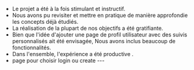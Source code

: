 - Le projet a été à la fois stimulant et instructif.
- Nous avons pu revisiter et mettre en pratique de manière approfondie les concepts déjà étudiés.
- La réalisation de la plupart de nos objectifs a été gratifiante.
- Bien que l'idée d'ajouter une page de profil utilisateur avec des suivis personnalisés ait été envisagée, Nous avons inclus beaucoup de fonctionnalités.
- Dans l'ensemble, l'expérience a été productive .
- page pour choisir login ou create --- 